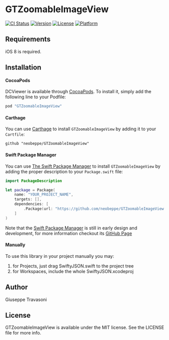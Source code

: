 # GTZoomableImageView

[![CI Status](http://img.shields.io/travis/neobeppe/GTZoomableImageView.svg?style=flat)](https://travis-ci.org/neobeppe/GTZoomableImageView)
[![Version](https://img.shields.io/cocoapods/v/GTZoomableImageView.svg?style=flat)](http://cocoapods.org/pods/GTZoomableImageView)
[![License](https://img.shields.io/cocoapods/l/GTZoomableImageView.svg?style=flat)](http://cocoapods.org/pods/GTZoomableImageView)
[![Platform](https://img.shields.io/cocoapods/p/GTZoomableImageView.svg?style=flat)](http://cocoapods.org/pods/GTZoomableImageView)

## Requirements

iOS 8 is required.

## Installation

#### CocoaPods

DCViewer is available through [CocoaPods](http://cocoapods.org). To install
it, simply add the following line to your Podfile:

```ruby
pod "GTZoomableImageView"
```

#### Carthage

You can use [Carthage](https://github.com/Carthage/Carthage) to install `GTZoomableImageView` by adding it to your `Cartfile`:

```
github "neobeppe/GTZoomableImageView"
```

#### Swift Package Manager

You can use [The Swift Package Manager](https://swift.org/package-manager) to install `GTZoomableImageView` by adding the proper description to your `Package.swift` file:

```swift
import PackageDescription

let package = Package(
    name: "YOUR_PROJECT_NAME",
    targets: [],
    dependencies: [
        .Package(url: "https://github.com/neobeppe/GTZoomableImageView.git"),
    ]
)
```

Note that the [Swift Package Manager](https://swift.org/package-manager) is still in early design and development, for more information checkout its [GitHub Page](https://github.com/apple/swift-package-manager)

#### Manually

To use this library in your project manually you may:

1. for Projects, just drag SwiftyJSON.swift to the project tree
2. for Workspaces, include the whole SwiftyJSON.xcodeproj

## Author

Giuseppe Travasoni

## License

GTZoomableImageView is available under the MIT license. See the LICENSE file for more info.
